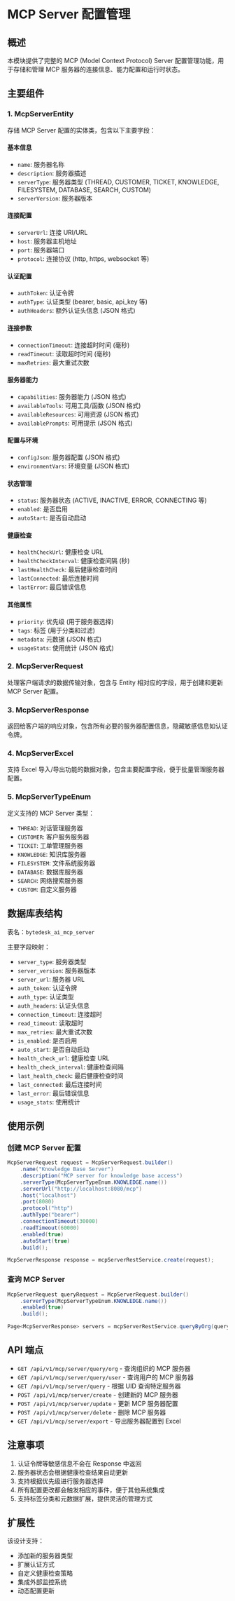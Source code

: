 # MCP Server 配置管理

## 概述

本模块提供了完整的 MCP (Model Context Protocol) Server 配置管理功能，用于存储和管理 MCP 服务器的连接信息、能力配置和运行时状态。

## 主要组件

### 1. McpServerEntity

存储 MCP Server 配置的实体类，包含以下主要字段：

#### 基本信息

- `name`: 服务器名称
- `description`: 服务器描述
- `serverType`: 服务器类型 (THREAD, CUSTOMER, TICKET, KNOWLEDGE, FILESYSTEM, DATABASE, SEARCH, CUSTOM)
- `serverVersion`: 服务器版本

#### 连接配置

- `serverUrl`: 连接 URI/URL
- `host`: 服务器主机地址
- `port`: 服务器端口
- `protocol`: 连接协议 (http, https, websocket 等)

#### 认证配置

- `authToken`: 认证令牌
- `authType`: 认证类型 (bearer, basic, api_key 等)
- `authHeaders`: 额外认证头信息 (JSON 格式)

#### 连接参数

- `connectionTimeout`: 连接超时时间 (毫秒)
- `readTimeout`: 读取超时时间 (毫秒)
- `maxRetries`: 最大重试次数

#### 服务器能力

- `capabilities`: 服务器能力 (JSON 格式)
- `availableTools`: 可用工具/函数 (JSON 格式)
- `availableResources`: 可用资源 (JSON 格式)
- `availablePrompts`: 可用提示 (JSON 格式)

#### 配置与环境

- `configJson`: 服务器配置 (JSON 格式)
- `environmentVars`: 环境变量 (JSON 格式)

#### 状态管理

- `status`: 服务器状态 (ACTIVE, INACTIVE, ERROR, CONNECTING 等)
- `enabled`: 是否启用
- `autoStart`: 是否自动启动

#### 健康检查

- `healthCheckUrl`: 健康检查 URL
- `healthCheckInterval`: 健康检查间隔 (秒)
- `lastHealthCheck`: 最后健康检查时间
- `lastConnected`: 最后连接时间
- `lastError`: 最后错误信息

#### 其他属性

- `priority`: 优先级 (用于服务器选择)
- `tags`: 标签 (用于分类和过滤)
- `metadata`: 元数据 (JSON 格式)
- `usageStats`: 使用统计 (JSON 格式)

### 2. McpServerRequest

处理客户端请求的数据传输对象，包含与 Entity 相对应的字段，用于创建和更新 MCP Server 配置。

### 3. McpServerResponse

返回给客户端的响应对象，包含所有必要的服务器配置信息，隐藏敏感信息如认证令牌。

### 4. McpServerExcel

支持 Excel 导入/导出功能的数据对象，包含主要配置字段，便于批量管理服务器配置。

### 5. McpServerTypeEnum

定义支持的 MCP Server 类型：

- `THREAD`: 对话管理服务器
- `CUSTOMER`: 客户服务服务器
- `TICKET`: 工单管理服务器
- `KNOWLEDGE`: 知识库服务器
- `FILESYSTEM`: 文件系统服务器
- `DATABASE`: 数据库服务器
- `SEARCH`: 网络搜索服务器
- `CUSTOM`: 自定义服务器

## 数据库表结构

表名：`bytedesk_ai_mcp_server`

主要字段映射：

- `server_type`: 服务器类型
- `server_version`: 服务器版本
- `server_url`: 服务器 URL
- `auth_token`: 认证令牌
- `auth_type`: 认证类型
- `auth_headers`: 认证头信息
- `connection_timeout`: 连接超时
- `read_timeout`: 读取超时
- `max_retries`: 最大重试次数
- `is_enabled`: 是否启用
- `auto_start`: 是否自动启动
- `health_check_url`: 健康检查 URL
- `health_check_interval`: 健康检查间隔
- `last_health_check`: 最后健康检查时间
- `last_connected`: 最后连接时间
- `last_error`: 最后错误信息
- `usage_stats`: 使用统计

## 使用示例

### 创建 MCP Server 配置

```java
McpServerRequest request = McpServerRequest.builder()
    .name("Knowledge Base Server")
    .description("MCP server for knowledge base access")
    .serverType(McpServerTypeEnum.KNOWLEDGE.name())
    .serverUrl("http://localhost:8080/mcp")
    .host("localhost")
    .port(8080)
    .protocol("http")
    .authType("bearer")
    .connectionTimeout(30000)
    .readTimeout(60000)
    .enabled(true)
    .autoStart(true)
    .build();

McpServerResponse response = mcpServerRestService.create(request);
```

### 查询 MCP Server

```java
McpServerRequest queryRequest = McpServerRequest.builder()
    .serverType(McpServerTypeEnum.KNOWLEDGE.name())
    .enabled(true)
    .build();

Page<McpServerResponse> servers = mcpServerRestService.queryByOrg(queryRequest);
```

## API 端点

- `GET /api/v1/mcp/server/query/org` - 查询组织的 MCP 服务器
- `GET /api/v1/mcp/server/query/user` - 查询用户的 MCP 服务器
- `GET /api/v1/mcp/server/query` - 根据 UID 查询特定服务器
- `POST /api/v1/mcp/server/create` - 创建新的 MCP 服务器
- `POST /api/v1/mcp/server/update` - 更新 MCP 服务器配置
- `POST /api/v1/mcp/server/delete` - 删除 MCP 服务器
- `GET /api/v1/mcp/server/export` - 导出服务器配置到 Excel

## 注意事项

1. 认证令牌等敏感信息不会在 Response 中返回
2. 服务器状态会根据健康检查结果自动更新
3. 支持根据优先级进行服务器选择
4. 所有配置更改都会触发相应的事件，便于其他系统集成
5. 支持标签分类和元数据扩展，提供灵活的管理方式

## 扩展性

该设计支持：

- 添加新的服务器类型
- 扩展认证方式
- 自定义健康检查策略
- 集成外部监控系统
- 动态配置更新
